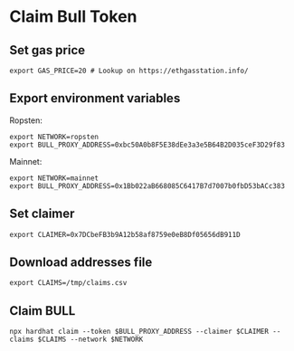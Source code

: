 # Claim Bull Token

## Set gas price

`export GAS_PRICE=20 # Lookup on https://ethgasstation.info/`

## Export environment variables

Ropsten:

```
export NETWORK=ropsten
export BULL_PROXY_ADDRESS=0xbc50A0b8F5E38dEe3a3e5B64B2D035ceF3D29f83
```


Mainnet:

```
export NETWORK=mainnet
export BULL_PROXY_ADDRESS=0x1Bb022aB668085C6417B7d7007b0fbD53bACc383
```

## Set claimer

```
export CLAIMER=0x7DCbeFB3b9A12b58af8759e0eB8Df05656dB911D
```


## Download addresses file

```
export CLAIMS=/tmp/claims.csv
```

## Claim BULL

`npx hardhat claim --token $BULL_PROXY_ADDRESS --claimer $CLAIMER --claims $CLAIMS --network $NETWORK`
